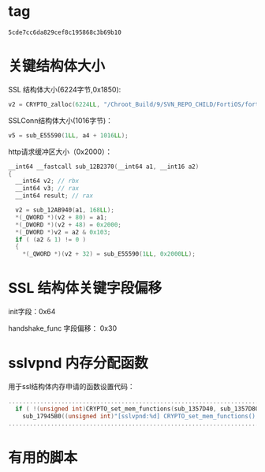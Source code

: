 # tag

```
5cde7cc6da829cef8c195868c3b69b10
```

# 关键结构体大小

SSL 结构体大小(6224字节,0x1850):

```c
v2 = CRYPTO_zalloc(6224LL, "/Chroot_Build/9/SVN_REPO_CHILD/FortiOS/fortinet/migbase/openssl/ssl/ssl_lib.c", 682LL);
```

SSLConn结构体大小(1016字节)：

```c
v5 = sub_E55590(1LL, a4 + 1016LL);
```

http请求缓冲区大小（0x2000）：

```c
__int64 __fastcall sub_12B2370(__int64 a1, __int16 a2)
{
  __int64 v2; // rbx
  __int64 v3; // rax
  __int64 result; // rax

  v2 = sub_12AB940(a1, 168LL);
  *(_QWORD *)(v2 + 80) = a1;
  *(_DWORD *)(v2 + 48) = 0x2000;
  *(_DWORD *)v2 = a2 & 0x103;
  if ( (a2 & 1) != 0 )
  {
    *(_QWORD *)(v2 + 32) = sub_E55590(1LL, 0x2000LL);
```

# SSL 结构体关键字段偏移

init字段：0x64

handshake_func 字段偏移： 0x30

# sslvpnd 内存分配函数

用于ssl结构体内存申请的函数设置代码：

```c
..........................................................................................
  if ( !(unsigned int)CRYPTO_set_mem_functions(sub_1357D40, sub_1357D80, sub_1357D60) )
    sub_17945B0((unsigned int)"[sslvpnd:%d] CRYPTO_set_mem_functions() failed.\n", dword_3394538, v2, v3, v4, v5);
..........................................................................................
```

# 有用的脚本

